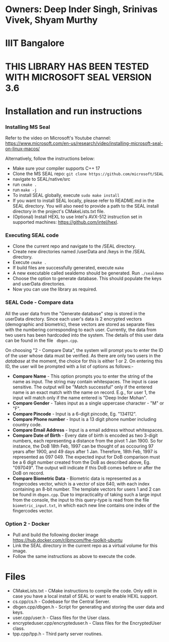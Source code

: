 #
# Owners: Deep Inder Singh, Srinivas Vivek, Shyam Murthy
#         IIIT Bangalore
#
# THIS LIBRARY HAS BEEN TESTED WITH MICROSOFT SEAL VERSION 3.6
#

# Installation and run instructions

### Installing MS Seal

Refer to the video on Microsoft's Youtube channel: https://www.microsoft.com/en-us/research/video/installing-microsoft-seal-on-linux-macos/

Alternatively, follow the instructions below:

* Make sure your compiler supports C++ 17
* Clone the MS SEAL repo:   ```git clone https://github.com/microsoft/SEAL```
* navigate to SEAL/native/src
* run ```cmake .```
* run ```make -j ```
* To install SEAL globally, execute ``` sudo make install ```
* If you want to install SEAL locally, please refer to README.md in the SEAL directory. You will also need to provide a path to the SEAL install directory in the project's CMakeLists.txt file.
* (Optional) Install HEXL to use Intel's AVX-512 instruction set in supported machines: https://github.com/intel/hexl.


### Executing SEAL code
* Clone the current repo and navigate to the /SEAL directory.
* Create new directories named /userData and /keys in the /SEAL directory.
* Execute ```cmake .```
* If build files are successfully generated, execute ```make```
* A new executable called sealdemo should be generated. Run ``` ./sealdemo ```
* Choose the option to generate database. This should populate the keys and userData directories.
* Now you can use the library as required. 

### SEAL Code - Compare data

All the user data from the "Generate database" step is stored in the userData directory. Since each user's data is 2 encrypted vectors (demographic and biometric), these vectors are stored as separate files with the numbering corresponding to each user. Currently, the data from two users has been hardcoded into the system. The details of this user data can be found in the file ``` dbgen.cpp```.

On choosing "2 - Compare Data", the system will prompt you to enter the ID of the user whose data must be verified. As there are only two users in the *database* at the moment, the choice for this is either 1 or 2. On entering this ID, the user will be prompted with a list of options as follows:-

* **Compare Name** - This option prompts you to enter the string of the name as input. The string may contain whitespaces. The input is case sensitive. The output will be "Match successful" only if the entered name is an exact match with the name on record. E.g., for user 1, the input will match only if the name entered is "Deep Inder Mohan".
* **Compare Gender** - Takes input as a single uppercase character - "M" or "F".
* **Compare Pincode** - Input is a 6-digit pincode, Eg. "134112".
* **Compare Phone number** - Input is a 13 digit phone number including country code.
* **Compare Email Address** - Input is a email address without whitespaces.
* **Compare Date of Birth** - Every date of birth is encoded as two 3-digit numbers, each representing a distance from the pivot 1 Jan 1900. So for instance, the DoB 18th Feb, 1997 can be thought of as occouring 97 years after 1900, and 49 days after 1 Jan. Therefore, 18th Feb, 1997 is represented as 097 049. The expected input for DoB comparison must be a 6 digit number created from the DoB as described above, Eg. "097049". The output will indicate if this DoB comes before or after the DoB on record.
* **Compare Biometric Data** - Biometric data is represented as a fingercodes vector, which is a vector of size 640, with each index containing an 8-bit number. The template vectors for users 1 and 2 can be found in ```dbgen.cpp```. Due to impracticality of taking such a large input from the console, the input to this query-type is read from the file ```biometric_input.txt```, in which each new line contains one index of the fingercodes vector.  


### Option 2 - Docker
* Pull and build the following docker image https://hub.docker.com/r/ibmcom/fhe-toolkit-ubuntu
* Link the SEAL directory in the current repo as a virtual volume for this image.
* Follow the same instructions as above to execute the code.


# Files
* CMakeLists.txt - CMake instructions to compile the code. Only edit in case you have a local install of SEAL or want to enable HEXL support.
* cs.cpp/cs.h - Codebase for the Central Server. 
* dbgen.cpp/dbgen.h - Script for generating and storing the user data and keys.
* user.cpp/user.h - Class files for the User class.
* encrypteduser.cpp/encrypteduser.h - Class files for the EncryptedUser class.
* tpp.cpp/tpp.h - Third party server routines.



